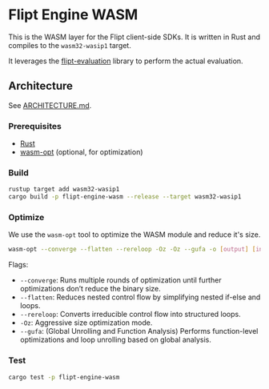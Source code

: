 # Flipt Engine WASM

This is the WASM layer for the Flipt client-side SDKs. It is written in Rust and compiles to the `wasm32-wasip1` target.

It leverages the [flipt-evaluation](../flipt-evaluation) library to perform the actual evaluation.

## Architecture

See [ARCHITECTURE.md](../ARCHITECTURE.md).

### Prerequisites

- [Rust](https://www.rust-lang.org/tools/install)
- [wasm-opt](https://github.com/WebAssembly/binaryen/releases) (optional, for optimization)

### Build

```bash
rustup target add wasm32-wasip1
cargo build -p flipt-engine-wasm --release --target wasm32-wasip1
```

### Optimize

We use the `wasm-opt` tool to optimize the WASM module and reduce it's size.

```bash
wasm-opt --converge --flatten --rereloop -Oz -Oz --gufa -o [output] [input]
```

Flags:

- `--converge`: Runs multiple rounds of optimization until further optimizations don’t reduce the binary size.
- `--flatten`: Reduces nested control flow by simplifying nested if-else and loops.
- `--rereloop`: Converts irreducible control flow into structured loops.
- `-Oz`: Aggressive size optimization mode.
- `--gufa`: (Global Unrolling and Function Analysis) Performs function-level optimizations and loop unrolling based on global analysis.

### Test

```bash
cargo test -p flipt-engine-wasm
```
